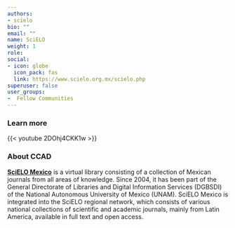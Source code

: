 ```yaml
---
authors:
- scielo
bio: ""
email: ""
name: SciELO
weight: 1
role: 
social:
- icon: globe
  icon_pack: fas
  link: https://www.scielo.org.mx/scielo.php
superuser: false
user_groups:
-  Fellow Communities
---
```


### Learn more

{{< youtube 2DOhj4CKK1w >}} 

### About CCAD

**[SciELO Mexico](https://www.scielo.org.mx/scielo.php)** is a virtual library consisting of a collection of Mexican journals from all areas of knowledge. Since 2004, it has been part of the General Directorate of Libraries and Digital Information Services (DGBSDI) of the National Autonomous University of Mexico (UNAM).
SciELO Mexico is integrated into the SciELO regional network, which consists of various national collections of scientific and academic journals, mainly from Latin America, available in full text and open access.
